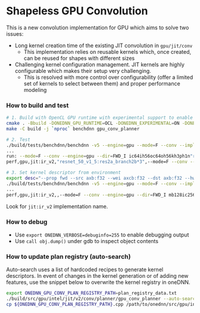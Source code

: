 Shapeless GPU Convolution
===========================================

This is a new convolution implementation for GPU which aims to solve two issues:

- Long kernel creation time of the existing JIT convolution in `gpu/jit/conv`
	- This implementation relies on reusable kernels which, once created, can be reused for shapes with different sizes
- Challenging kernel configuration management. JIT kernels are highly configurable which makes their setup very challenging.
	- This is resolved with more control over configurability (offer a limited set of kernels to select between them) and proper performance modeling

### How to build and test

```bash
# 1. Build with OpenCL GPU runtime with experimental support to enable v2 convolution
cmake . -Bbuild -DONEDNN_GPU_RUNTIME=OCL -DONEDNN_EXPERIMENTAL=ON -DONEDNN_BUILD_GRAPH=OFF
make -C build -j `nproc` benchdnn gpu_conv_planner

# 2. Test
./build/tests/benchdnn/benchdnn -v5 --engine=gpu --mode=F --conv --impl=v2 --dir=FWD_I --batch=shapes_resnet_50_v1_5
...
run: --mode=F --conv --engine=gpu --dir=FWD_I ic64ih56oc64oh56kh3ph1n"resnet_50_v1_5:res2a_branch2b*3"
perf,gpu,jit:ir_v2,"resnet_50_v1_5:res2a_branch2b*3",--mode=F --conv --engine=gpu --dir=FWD_I ic64ih56oc64oh56kh3ph1n"resnet_50_v1_5:res2a_branch2b*3",0.451478,155.925,0.10656,4236.84,0.107055,4217.25

# 3. Set kernel descriptor from environment
export desc="--prop fwd --src axb:f32 --wei axcb:f32 --dst axb:f32 --hw xehpc --fma mad --simd 16 --regs 128 --iter ic16mb16oc32 --tg ow4oc4 --loop-desc kw,kh,kd,ic --load a:2d,b:2d --store c:2d"
./build/tests/benchdnn/benchdnn -v5 --engine=gpu --mode=F --conv --impl=v2 --dir=FWD_I --dt=f32 mb128ic256ih56oc64oh56kh1ph0
...
perf,gpu,jit:ir_v2,,--mode=F --conv --engine=gpu --dir=FWD_I mb128ic256ih56oc64oh56kh1ph0,13.1533,158.426,1.124,11702.3,1.13858,11552.4
```

Look for `jit:ir_v2` implementation name.

### How to debug

- Use `export ONEDNN_VERBOSE=debuginfo=255` to enable debugging output
- Use `call obj.dump()` under gdb to inspect object contents

### How to update plan registry (auto-search)

Auto-search uses a list of hardcoded recipes to generate kernel descriptors. In
event of changes in the kernel generation or of adding new features, use the
snippet below to overwrite the kernel registry in oneDNN.

```bash
export ONEDNN_GPU_CONV_PLAN_REGISTRY_PATH=plan_registry_data.txt
./build/src/gpu/intel/jit/v2/conv/planner/gpu_conv_planner --auto-search
cp ${ONEDNN_GPU_CONV_PLAN_REGISTRY_PATH}.cpp /path/to/onednn/src/gpu/intel/jit/v2/conv/plan_registry_data.cpp
```
